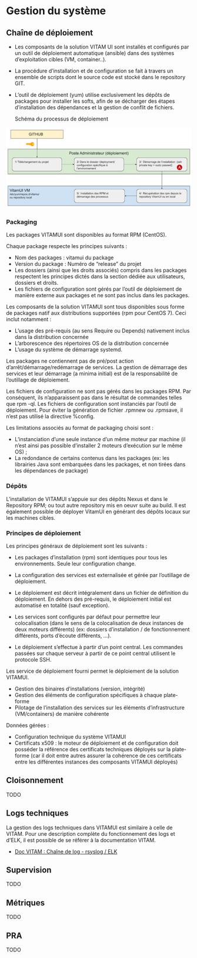 Gestion du système
==================

Chaîne de déploiement
---------------------

* Les composants de la solution VITAM UI sont installés et configurés par un outil de déploiement automatique (ansible) dans des systèmes d’exploitation cibles (VM, container..). 

* La procédure d’installation et de configuration se fait à travers un ensemble de scripts dont le source code est stocké dans le repository GIT. 

* L’outil de déploiement (yum) utilise exclusivement les dépôts de packages pour installer les softs, afin de se décharger des étapes d’installation des dépendances et la gestion de conflit de fichiers.


    Schéma du processus de déploiement
    
![Pocessus de déploiment](../images/dat_chaine_deploiement.png)

### Packaging

Les packages VITAMUI sont disponibles au format RPM (CentOS).

Chaque package respecte les principes suivants :

* Nom des packages : vitamui<id> du package
* Version du package : Numéro de “release” du projet 
* Les dossiers (ainsi que les droits associés) compris dans les packages respectent les principes dictés dans la section dédiée aux utilisateurs, dossiers et droits.
* Les fichiers de configuration sont gérés par l’outil de déploiement de manière externe aux packages et ne sont pas inclus dans les packages.

Les composants de la solution VITAMUI sont tous disponibles sous forme de packages natif aux distributions supportées (rpm pour CentOS 7). Ceci inclut notamment :

* L’usage des pré-requis (au sens Require ou Depends) nativement inclus dans la distribution concernée
* L’arborescence des répertoires OS de la distribution concernée
* L’usage du système de démarrage systemd.

Les packages ne contiennent pas de pré/post action d’arrêt/démarrage/redémarrage de services. La gestion de démarrage des services et leur démarrage (a minima initial) est de la responsabilité de l’outillage de déploiement.

Les fichiers de configuration ne sont pas gérés dans les packages RPM. Par conséquent, ils n’apparaissent pas dans le résultat de commandes telles que rpm -ql. Les fichiers de configuration sont instanciés par l’outil de déploiement. Pour éviter la génération de fichier .rpmnew ou .rpmsave, il n’est pas utilisé la directive %config.

Les limitations associés au format de packaging choisi sont :

* L’instanciation d’une seule instance d’un même moteur par machine (il n’est ainsi pas possible d’installer 2 moteurs d’exécution sur le même OS) ;
* La redondance de certains contenus dans les packages (ex: les librairies Java sont embarquées dans les packages, et non tirées dans les dépendances de package)

### Dépôts

L’installation de VITAMUI s’appuie sur des dépôts Nexus et dans le Repository RPM; ou tout autre repository mis en oeuvr suite au build.  Il est également possible de déployer VitamUI en générant des dépôts locaux sur les machines cibles.

### Principes de déploiement

Les principes généraux de déploiement sont les suivants :

* Les packages d’installation (rpm) sont identiques pour tous les environnements. Seule leur configuration change.

* La configuration des services est externalisée et gérée par l’outillage de déploiement.

* Le déploiement est décrit intégralement dans un fichier de définition du déploiement. En dehors des pré-requis, le déploiement initial est automatisé en totalité (sauf exception).

* Les services sont configurés par défaut pour permettre leur colocalisation (dans le sens de la colocalisation de deux instances de deux moteurs différents) (ex: dossiers d’installation / de fonctionnement différents, ports d’écoute différents, ...).

* Le déploiement s’effectue à partir d’un point central. Les commandes passées sur chaque serveur à partir de ce point central utilisent le protocole SSH.

Les service de déploiement fourni permet le déploiement de la solution VITAMUI. 

* Gestion des binaires d’installations (version, intégrité)
* Gestion des éléments de configuration spécifiques à chaque plate-forme 
* Pilotage de l’installation des services sur les éléments d’infrastructure (VM/containers) de manière cohérente

Données gérées :

* Configuration technique du système VITAMUI
* Certificats x509 : le moteur de déploiement et de configuration doit posséder la référence des certificats techniques déployés sur la plate-forme (car il doit entre autres assurer la cohérence de ces certificats entre les différentes instances des composants VITAMUI déployés)

## Cloisonnement

TODO 

## Logs techniques  

 La gestion des logs techniques dans VITAMUI est similaire à celle de VITAM. Pour une description complète du fonctionnement des  logs et d'ELK, il est possible de se référer à la documentation VITAM.

* [Doc VITAM : Chaîne de log - rsyslog / ELK ](http://www.programmevitam.fr/ressources/DocCourante/html/exploitation/composants/elasticsearch_log/_toc.html)


## Supervision  

TODO

## Métriques  

TODO

## PRA

TODO

